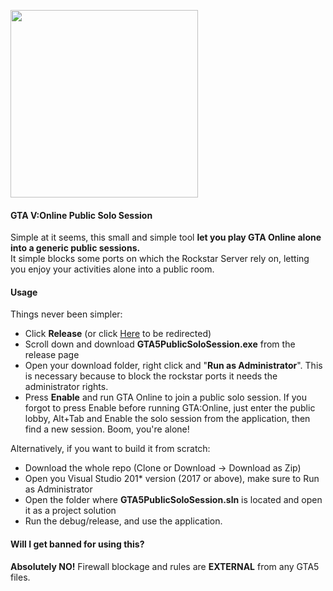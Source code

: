 <img src="https://i.ibb.co/YddMX3Z/gta.jpg" width="300"><br>

#### GTA V:Online Public Solo Session
Simple at it seems, this small and simple tool <b>let you play GTA Online alone into a generic public sessions.</b><br>
It simple blocks some ports on which the Rockstar Server rely on, letting you enjoy your activities alone into a public room.<br>

#### Usage
Things never been simpler:
* Click <b>Release</b> (or click [Here](https://github.com/Asynchronousx/GTA5-Online-Public-Solo-Session/releases) to be redirected)
* Scroll down and download <b>GTA5PublicSoloSession.exe</b> from the release page
* Open your download folder, right click and "<b>Run as Administrator</b>". This is necessary because to block the rockstar ports it needs the administrator rights.
* Press <b>Enable</b> and run GTA Online to join a public solo session. If you forgot to press Enable before running GTA:Online, just enter the public lobby, Alt+Tab and Enable the solo session from the application, then find a new session. Boom, you're alone!<br>

Alternatively, if you want to build it from scratch:
* Download the whole repo (Clone or Download -> Download as Zip)
* Open you Visual Studio 201* version (2017 or above), make sure to </b>Run as Administrator</b>
* Open the folder where <b>GTA5PublicSoloSession.sln</b> is located and open it as a project solution
* Run the debug/release, and use the application.

#### Will I get banned for using this?
<b>Absolutely NO!</b> Firewall blockage and rules are <b>EXTERNAL</b> from any GTA5 files.
